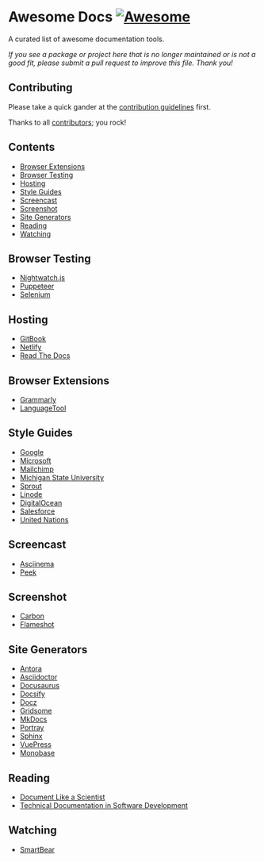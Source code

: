# Awesome Docs [![Awesome](https://awesome.re/badge-flat2.svg)](https://awesome.re)

A curated list of awesome documentation tools.

*If you see a package or project here that is no longer maintained or is not a good fit, please submit a pull request to improve this file.
Thank you!*

## Contributing

Please take a quick gander at the [contribution guidelines](https://github.com/testthedocs/awesome-docs/blob/master/CONTRIBUTING.md) first.

Thanks to all [contributors](https://github.com/testthedocs/awesome-docs/graphs/contributors); you rock!

## Contents

- [Browser Extensions](#browser-extensions)
- [Browser Testing](#browser-testing)
- [Hosting](#hosting)
- [Style Guides](#style-guides)
- [Screencast](#screencast)
- [Screenshot](#screenshot)
- [Site Generators](#site-generators)
- [Reading](#reading)
- [Watching](#watching)

## Browser Testing

- [Nightwatch.js](https://nightwatchjs.org/)
- [Puppeteer](https://github.com/GoogleChrome/puppeteer)
- [Selenium](https://www.seleniumhq.org/)

## Hosting

- [GitBook](https://www.gitbook.com/)
- [Netlify](https://www.netlify.com/)
- [Read The Docs](https://readthedocs.org/)

## Browser Extensions

- [Grammarly](https://www.grammarly.com/)
- [LanguageTool](https://languagetool.org/)

## Style Guides

- [Google](https://developers.google.com/style/)
- [Microsoft](https://docs.microsoft.com/en-us/style-guide/welcome/)
- [Mailchimp](https://styleguide.mailchimp.com/)
- [Michigan State University](https://msu.edu/course/be/485/bewritingguideV2.0.pdf)
- [Sprout](https://sproutsocial.com/seeds/writing/)
- [Linode](https://www.linode.com/docs/linode-writers-formatting-guide/)
- [DigitalOcean](https://www.digitalocean.com/community/tutorials/digitalocean-s-technical-writing-guidelines)
- [Salesforce](https://developer.salesforce.com/docs/atlas.en-us.salesforce_pubs_style_guide.meta/salesforce_pubs_style_guide/overview.htm)
- [United Nations](http://www.dgacm.org/editorialmanual/)

## Screencast

- [Asciinema](https://asciinema.org/)
- [Peek](https://github.com/phw/peek)

## Screenshot

- [Carbon](https://carbon.now.sh)
- [Flameshot](https://github.com/lupoDharkael/flameshot)

## Site Generators

- [Antora](https://antora.org/)
- [Asciidoctor](https://asciidoctor.org/)
- [Docusaurus](https://docusaurus.io/)
- [Docsify](https://docsify.js.org/)
- [Docz](https://www.docz.site/)
- [Gridsome](https://gridsome.org)
- [MkDocs](https://www.mkdocs.org/)
- [Portray](https://github.com/timothycrosley/portray)
- [Sphinx](https://www.sphinx-doc.org/en/master/)
- [VuePress](https://vuepress.vuejs.org/)
- [Monobase](https://github.com/framer/monobase)

## Reading

- [Document Like a Scientist](https://noti.st/karissapeth/g3vUiw/document-like-a-scientist)
- [Technical Documentation in Software Development](https://www.altexsoft.com/blog/business/technical-documentation-in-software-development-types-best-practices-and-tools/)

## Watching

- [SmartBear](https://www.youtube.com/channel/UC3iDZqrLWQZ4dh8zn2rU9hA)
